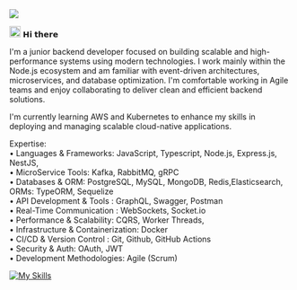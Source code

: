 <img src="https://user-images.githubusercontent.com/113350806/236842414-18101a37-92f5-4de7-a46d-eeaca6e16cbd.gif"/>


<img src ="https://gist.githubusercontent.com/arunprakashpj/48aa20057048b46c6f9ba9d114a8b76f/raw/69a9d496f651091a509ea8d9913c4aef5c419afb/Hi.gif" width="20" height="20"/> 𝗛𝗶 𝘁𝗵𝗲𝗿𝗲

I'm a junior backend developer focused on building scalable and high-performance systems using modern technologies. I work mainly within the Node.js ecosystem and am familiar with event-driven architectures, microservices, and database optimization. I'm comfortable working in Agile teams and enjoy collaborating to deliver clean and efficient backend solutions. <br/>

I'm currently learning AWS and Kubernetes to enhance my skills in deploying and managing scalable cloud-native applications. <br/>

Expertise: <br/>
• Languages & Frameworks: JavaScript, Typescript, Node.js, Express.js, NestJS, <br/>
• MicroService Tools: Kafka, RabbitMQ, gRPC <br/>
• Databases & ORM: PostgreSQL, MySQL, MongoDB, Redis,Elasticsearch, ORMs: TypeORM, Sequelize <br/>
• API Development & Tools : GraphQL, Swagger, Postman <br/>
• Real-Time Communication : WebSockets, Socket.io <br/>
• Performance & Scalability: CQRS, Worker Threads, <br/>
• Infrastructure & Containerization: Docker <br/>
• CI/CD & Version Control : Git, Github, GitHub Actions <br/>
• Security & Auth: OAuth, JWT <br/>
• Development Methodologies: Agile (Scrum) <br/>




[![My Skills](https://skillicons.dev/icons?i=js,nodejs,nestjs,rabbitmq,kafka,postgres,mysql,mongodb,redis,graphql,elasticsearch,docker,git,github,linux,prometheus)](https://skillicons.dev)

<br/>







